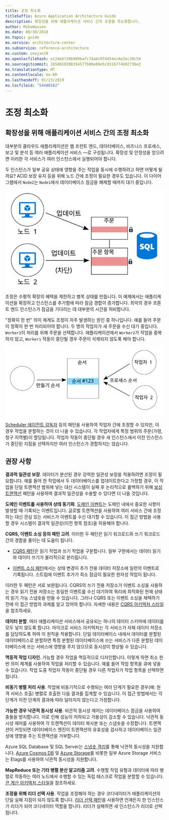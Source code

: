 ```yaml
---
title: 조정 최소화
titleSuffix: Azure Application Architecture Guide
description: 확장성을 위해 애플리케이션 서비스 간의 조정을 최소화합니다.
author: MikeWasson
ms.date: 08/30/2018
ms.topic: guide
ms.service: architecture-center
ms.subservice: reference-architecture
ms.custom: seojan19
ms.openlocfilehash: e124e6720b909bafc74a4c074454ec0a3ec30c59
ms.sourcegitcommit: 1b50810208354577b00e89e5c031b774b02736e2
ms.translationtype: HT
ms.contentlocale: ko-KR
ms.lasthandoff: 01/23/2019
ms.locfileid: "54488582"
---
```

# <a name="minimize-coordination"></a>조정 최소화

## <a name="minimize-coordination-between-application-services-to-achieve-scalability"></a>확장성을 위해 애플리케이션 서비스 간의 조정 최소화

대부분의 클라우드 애플리케이션은 웹 프런트 엔드, 데이터베이스, 비즈니스 프로세스, 보고 및 분석 등 여러 애플리케이션 서비스 &mdash;로 구성됩니다. 확장성 및 안정성을 얻으려면 이러한 각 서비스가 여러 인스턴스에서 실행되어야 합니다.

두 인스턴스가 일부 공유 상태에 영향을 주는 작업을 동시에 수행하려고 하면 어떻게 될까요? ACID 보장 유지 등을 위해 노드 간에 조정이 필요한 경우도 있습니다. 이 다이어그램에서 `Node2`는 `Node1`에서 데이터베이스 잠금을 해제할 때까지 대기 중입니다.

![데이터베이스 잠금 다이어그램](./images/database-lock.svg)

조정은 수평적 확장의 혜택을 제한하고 병목 상태를 만듭니다. 이 예제에서는 애플리케이션을 확장하고 인스턴스를 추가함에 따라 잠금 경합이 증가합니다. 최악의 경우 프론트 엔드 인스턴스가 잠금을 기다리는 데 대부분의 시간을 허비합니다.

"정확히 한 번" 의미 체계도 조정이 자주 발생하는 원인 중 하나입니다. 예를 들어 주문이 정확히 한 번 처리되어야 합니다. 두 명의 작업자가 새 주문을 수신 대기 중입니다. `Worker1`이 처리를 위해 주문을 선택합니다. 애플리케이션에서 `Worker2`가 작업을 중복하지 않고, `Worker1` 작동이 중단될 경우 주문이 삭제되지 않도록 해야 합니다.

![조정 다이어그램](./images/coordination.svg)

[Scheduler 에이전트 감독자][sas-pattern] 등의 패턴을 사용하여 작업자 간에 조정할 수 있지만, 이 경우 작업을 분할하는 것이 더 나을 수 있습니다. 각 작업자에게 특정 범위의 주문(가령, 청구 지역별)이 할당됩니다. 작업자 작동이 중단될 경우 새 인스턴스에서 이전 인스턴스가 중단된 지점을 선택하지만 여러 인스턴스가 경합하지는 않습니다.

## <a name="recommendations"></a>권장 사항

**결과적 일관성 보장**. 데이터가 분산된 경우 강력한 일관성 보장을 적용하려면 조정이 필요합니다. 예를 들어 한 작업에서 두 데이터베이스를 업데이트한다고 가정할 경우, 이 작업을 단일 트랜잭션 범위에 넣는 대신 시스템이 실패 후 논리적으로 롤백하기 위해 [보상 트랜잭션][compensating-transaction] 패턴을 사용하여 결과적 일관성을 수용할 수 있다면 더 나을 것입니다.

**도메인 이벤트를 사용하여 상태 동기화**. [도메인 이벤트][domain-event]는 도메인 내에서 중요한 사항이 발생할 때 기록되는 이벤트입니다. 글로벌 트랜잭션을 사용하여 여러 서비스 간에 조정하는 대신 관심 있는 서비스가 이벤트를 수신 대기할 수 있습니다. 이 접근 방법을 사용할 경우 시스템이 결과적 일관성(이전 항목 참조)을 허용해야 합니다.

**CQRS, 이벤트 소싱 등의 패턴 고려**. 이러한 두 패턴은 읽기 워크로드와 쓰기 워크로드 간의 경합을 줄이는 데 도움이 됩니다.

- [CQRS 패턴][cqrs-pattern]은 읽기 작업과 쓰기 작업을 구분합니다. 일부 구현에서는 데이터 읽기와 데이터 쓰기가 물리적으로 분리됩니다.

- [이벤트 소싱 패턴][event-sourcing]에서는 상태 변경이 추가 전용 데이터 저장소에 일련의 이벤트로 기록됩니다. 스트림에 이벤트 추가가 최소 잠금이 필요한 원자성 작업이 됩니다.

이러한 두 패턴은 서로 보완됩니다. CQRS의 쓰기 전용 저장소가 이벤트 소싱을 사용하는 경우 읽기 전용 저장소는 동일한 이벤트를 수신 대기하여 쿼리에 최적화된 현재 상태의 읽기 가능 스냅숏을 만들 수 있습니다. 그러나 CQRS 또는 이벤트 소싱을 채택하기 전에 이 접근 방법의 과제를 알고 있어야 합니다. 자세한 내용은 [CQRS 아키텍처 스타일][cqrs-style]을 참조하세요.

**데이터 분할**.  여러 애플리케이션 서비스에서 공유되는 하나의 데이터 스키마에 데이터를 모두 넣지 않도록 합니다. 마이크로 서비스 아키텍처는 각 서비스가 자체 데이터 저장소를 담당하도록 하여 이 원칙을 적용합니다. 단일 데이터베이스 내에서 데이터를 분할된 데이터베이스로 분할하면 특정 분할된 데이터베이스에 쓰는 서비스가 다른 분할된 데이터베이스에 쓰는 서비스에 영향을 주지 않으므로 동시성이 향상될 수 있습니다.

**멱등적 작업 디자인**. 가능할 경우 작업을 멱등적으로 디자인합니다. 이렇게 하면 최소 한 번 의미 체계를 사용하여 작업을 처리할 수 있습니다. 예를 들어 작업 항목을 큐에 넣을 수 있습니다. 작업 도중 작업자 작동이 중단될 경우 다른 작업자가 작업 항목을 선택하면 됩니다.

**비동기 병렬 처리 사용**. 작업에 비동기적으로 수행되는 여러 단계가 필요한 경우(예: 원격 서비스 호출) 병렬로 호출한 다음 결과를 집계할 수 있습니다. 이 접근 방법에서는 각 단계가 이전 단계의 결과에 따라 달라지지 않는다고 가정합니다.

**가능한 경우 낙관적 동시성 사용**. 비관적 동시성 제어는 데이터베이스 잠금을 사용하여 충돌을 방지합니다. 이로 인해 성능이 저하되고 가용성이 감소할 수 있습니다. 낙관적 동시성 제어를 사용하여 각 트랜잭션이 데이터 복사본 또는 스냅숏을 수정합니다. 트랜잭션이 커밋되면 데이터베이스 엔진이 트랜잭션의 유효성을 검사하고 데이터베이스 일관성에 영향을 주는 트랜잭션을 거부합니다.

Azure SQL Database 및 SQL Server는 [스냅숏 격리][sql-snapshot-isolation]를 통해 낙관적 동시성을 지원합니다. [Azure Cosmos DB][cosmosdb-faq] 및 [Azure Storage][storage-concurrency]를 비롯한 일부 Azure Storage 서비스는 Etags를 사용하여 낙관적 동시성을 지원합니다.

**MapReduce 또는 기타 병렬 분산 알고리즘 고려**. 수행할 작업 유형과 데이터에 따라 병렬로 작동하는 여러 노드에서 수행할 수 있는 독립 태스크로 작업을 분할할 수 있습니다. [큰 계산 아키텍처 스타일][big-compute]을 참조하세요.

**조정을 위해 리더 선택 사용**. 작업을 조정해야 하는 경우 코디네이터가 애플리케이션의 단일 실패 지점이 되지 않도록 합니다. [리더 선택 패턴][leader-election]을 사용하면 언제든지 한 인스턴스가 리더가 되어 코디네이터 역할을 합니다. 리더가 실패하면 새 인스턴스가 리더로 선택됩니다.

<!-- links -->

[big-compute]: ../architecture-styles/big-compute.md
[compensating-transaction]: ../../patterns/compensating-transaction.md
[cqrs-style]: ../architecture-styles/cqrs.md
[cqrs-pattern]: ../../patterns/cqrs.md
[cosmosdb-faq]: /azure/cosmos-db/faq
[domain-event]: https://martinfowler.com/eaaDev/DomainEvent.html
[event-sourcing]: ../../patterns/event-sourcing.md
[leader-election]: ../../patterns/leader-election.md
[sas-pattern]: ../../patterns/scheduler-agent-supervisor.md
[sql-snapshot-isolation]: /sql/t-sql/statements/set-transaction-isolation-level-transact-sql
[storage-concurrency]: https://azure.microsoft.com/blog/managing-concurrency-in-microsoft-azure-storage-2/